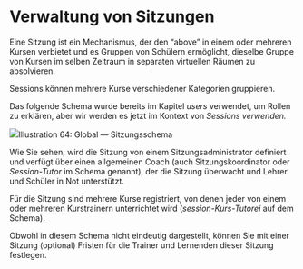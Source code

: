 # Verwaltung von Sitzungen

Eine Sitzung ist ein Mechanismus, der den “above” in einem oder mehreren Kursen verbietet und es Gruppen von Schülern ermöglicht, dieselbe Gruppe von Kursen im selben Zeitraum in separaten virtuellen Räumen zu absolvieren.

Sessions können mehrere Kurse verschiedener Kategorien gruppieren.

Das folgende Schema wurde bereits im Kapitel _users_ verwendet, um Rollen zu erklären, aber wir werden es jetzt im Kontext von _Sessions verwenden._

![](../../.gitbook/assets/images72%20%284%29.png)Illustration 64: Global — Sitzungsschema

Wie Sie sehen, wird die Sitzung von einem Sitzungsadministrator definiert und verfügt über einen allgemeinen Coach \(auch Sitzungskoordinator oder _Session-Tutor_ im Schema genannt\), der die Sitzung überwacht und Lehrer und Schüler in Not unterstützt.

Für die Sitzung sind mehrere Kurse registriert, von denen jeder von einem oder mehreren Kurstrainern unterrichtet wird \(_session-Kurs-Tutorei_ auf dem Schema\).

Obwohl in diesem Schema nicht eindeutig dargestellt, können Sie mit einer Sitzung \(optional\) Fristen für die Trainer und Lernenden dieser Sitzung festlegen.

